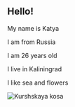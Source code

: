 ## Hello!

My name is Katya

I am from Russia

I am 26 years old

I live in Kaliningrad

I like sea and flowers

![Kurshskaya kosa](https://trave-l.ru/img/kurshskaja-kosa/kurshskaja-kosa01.jpg)